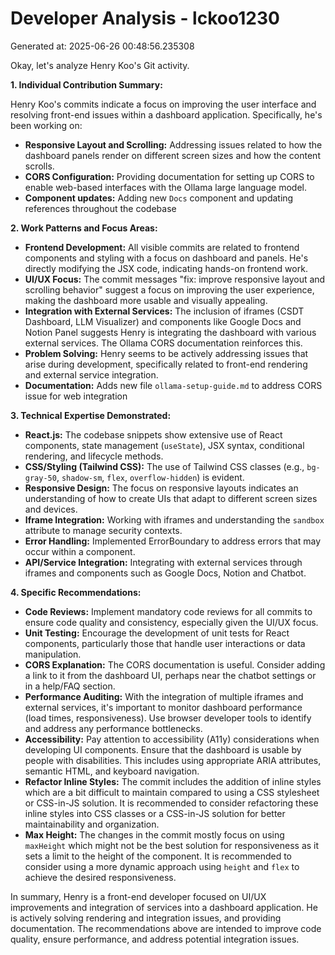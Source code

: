 # Developer Analysis - lckoo1230
Generated at: 2025-06-26 00:48:56.235308

Okay, let's analyze Henry Koo's Git activity.

**1. Individual Contribution Summary:**

Henry Koo's commits indicate a focus on improving the user interface and resolving front-end issues within a dashboard application. Specifically, he's been working on:

*   **Responsive Layout and Scrolling:** Addressing issues related to how the dashboard panels render on different screen sizes and how the content scrolls.
*   **CORS Configuration:** Providing documentation for setting up CORS to enable web-based interfaces with the Ollama large language model.
*   **Component updates:** Adding new `Docs` component and updating references throughout the codebase

**2. Work Patterns and Focus Areas:**

*   **Frontend Development:**  All visible commits are related to frontend components and styling with a focus on dashboard and panels.  He's directly modifying the JSX code, indicating hands-on frontend work.
*   **UI/UX Focus:** The commit messages "fix: improve responsive layout and scrolling behavior" suggest a focus on improving the user experience, making the dashboard more usable and visually appealing.
*   **Integration with External Services:** The inclusion of iframes (CSDT Dashboard, LLM Visualizer) and components like Google Docs and Notion Panel suggests Henry is integrating the dashboard with various external services.  The Ollama CORS documentation reinforces this.
*   **Problem Solving:** Henry seems to be actively addressing issues that arise during development, specifically related to front-end rendering and external service integration.
*   **Documentation:** Adds new file `ollama-setup-guide.md` to address CORS issue for web integration

**3. Technical Expertise Demonstrated:**

*   **React.js:** The codebase snippets show extensive use of React components, state management (`useState`), JSX syntax, conditional rendering, and lifecycle methods.
*   **CSS/Styling (Tailwind CSS):**  The use of Tailwind CSS classes (e.g., `bg-gray-50`, `shadow-sm`, `flex`, `overflow-hidden`) is evident.
*   **Responsive Design:**  The focus on responsive layouts indicates an understanding of how to create UIs that adapt to different screen sizes and devices.
*   **Iframe Integration:**  Working with iframes and understanding the `sandbox` attribute to manage security contexts.
*   **Error Handling:** Implemented ErrorBoundary to address errors that may occur within a component.
*   **API/Service Integration:**  Integrating with external services through iframes and components such as Google Docs, Notion and Chatbot.

**4. Specific Recommendations:**

*   **Code Reviews:** Implement mandatory code reviews for all commits to ensure code quality and consistency, especially given the UI/UX focus.
*   **Unit Testing:** Encourage the development of unit tests for React components, particularly those that handle user interactions or data manipulation.
*   **CORS Explanation:** The CORS documentation is useful.  Consider adding a link to it from the dashboard UI, perhaps near the chatbot settings or in a help/FAQ section.
*   **Performance Auditing:**  With the integration of multiple iframes and external services, it's important to monitor dashboard performance (load times, responsiveness).  Use browser developer tools to identify and address any performance bottlenecks.
*   **Accessibility:**  Pay attention to accessibility (A11y) considerations when developing UI components.  Ensure that the dashboard is usable by people with disabilities.  This includes using appropriate ARIA attributes, semantic HTML, and keyboard navigation.
*   **Refactor Inline Styles:** The commit includes the addition of inline styles which are a bit difficult to maintain compared to using a CSS stylesheet or CSS-in-JS solution. It is recommended to consider refactoring these inline styles into CSS classes or a CSS-in-JS solution for better maintainability and organization.
*   **Max Height:** The changes in the commit mostly focus on using `maxHeight` which might not be the best solution for responsiveness as it sets a limit to the height of the component. It is recommended to consider using a more dynamic approach using `height` and `flex` to achieve the desired responsiveness.

In summary, Henry is a front-end developer focused on UI/UX improvements and integration of services into a dashboard application. He is actively solving rendering and integration issues, and providing documentation.  The recommendations above are intended to improve code quality, ensure performance, and address potential integration issues.
